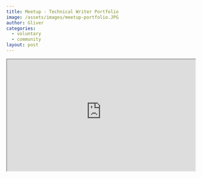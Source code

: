 ```yaml
---
title: Meetup - Technical Writer Portfolio
image: /assets/images/meetup-portfolio.JPG
author: Gliver
categories:
  - voluntary
  - community
layout: post
---
```


<iframe
  src="https://64c97e6da3ecda2186779dce--dashing-sundae-b24523.netlify.app/#1"
  style="width:100%; height:300px;"
></iframe>
